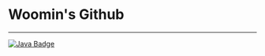 # Woomin's Github
---

[![Java Badge](https://img.shields.io/badge/Java-007396?style=flat&logo=Java&logoColor=white)](https://github.com/Jeongminyooa/Algorithm_Java)&nbsp;
